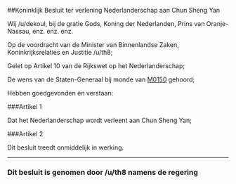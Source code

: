 ##Koninklijk Besluit ter verlening Nederlanderschap aan Chun Sheng Yan 
 
Wij /u/dekoul, bij de gratie Gods, Koning der Nederlanden, Prins van Oranje-Nassau, enz. enz. enz.

Op de voordracht van de Minister van Binnenlandse Zaken, Koninkrijksrelaties en Justitie /u/th8;

Gelet op Artikel 10 van de Rijkswet op het Nederlanderschap;

De wens van de Staten-Generaal bij monde van [M0150](https://www.reddit.com/r/RMTK/comments/fu5pcf/m0150_motie_tot_geven_van_nederlanderschap_aan/) gehoord;

Hebben goedgevonden en verstaan:

###Artikel 1

Dat het Nederlanderschap wordt verleent aan Chun Sheng Yan;

###Artikel 2

Dit besluit treedt onmiddelijk in werking.

---

### Dit besluit is genomen door /u/th8 namens de regering
